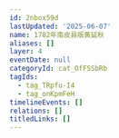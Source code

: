 ```yaml
---
id: 2nbox59d
lastUpdated: '2025-06-07'
name: 1782年南皮县版黄延秋
aliases: []
layer: 4
eventDate: null
categoryId: cat_OfFSSbRb
tagIds:
  - tag_TRpfu-I4
  - tag_onKpmFeH
timelineEvents: []
relations: []
titledLinks: []
---
```


